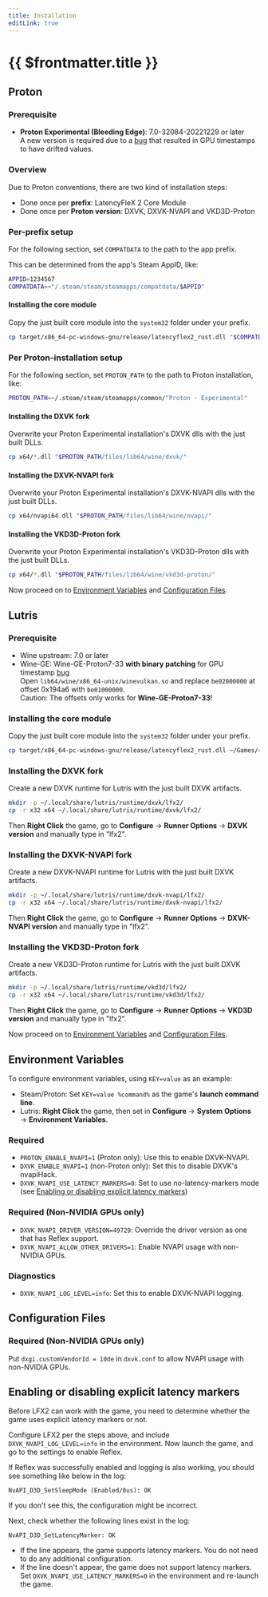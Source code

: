 ```yaml
---
title: Installation
editLink: true
---
```


# {{ $frontmatter.title }}

## Proton

### Prerequisite

- **Proton Experimental (Bleeding Edge)**: 7.0-32084-20221229 or later  
  A new version is required due to a [bug](https://github.com/ValveSoftware/wine/pull/171) that resulted in GPU timestamps to have drifted values.

### Overview

Due to Proton conventions, there are two kind of installation steps:
- Done once per **prefix**: LatencyFleX 2 Core Module
- Done once per **Proton version**: DXVK, DXVK-NVAPI and VKD3D-Proton

### Per-prefix setup

For the following section, set `COMPATDATA` to the path to the app prefix.

This can be determined from the app's Steam AppID, like: 

```bash
APPID=1234567
COMPATDATA=~"/.steam/steam/steamapps/compatdata/$APPID"
```

#### Installing the core module

Copy the just built core module into the `system32` folder under your prefix.

```bash
cp target/x86_64-pc-windows-gnu/release/latencyflex2_rust.dll "$COMPATDATA/pfx/drive_c/windows/system32/"
```

### Per Proton-installation setup

For the following section, set `PROTON_PATH` to the path to Proton installation, like:

```bash
PROTON_PATH=~/.steam/steam/steamapps/common/"Proton - Experimental"
```

#### Installing the DXVK fork

Overwrite your Proton Experimental installation's DXVK dlls with the just built DLLs.

```bash
cp x64/*.dll "$PROTON_PATH/files/lib64/wine/dxvk/"
```

#### Installing the DXVK-NVAPI fork

Overwrite your Proton Experimental installation's DXVK-NVAPI dlls with the just built DLLs.

```bash
cp x64/nvapi64.dll "$PROTON_PATH/files/lib64/wine/nvapi/"
```

#### Installing the VKD3D-Proton fork

Overwrite your Proton Experimental installation's VKD3D-Proton dlls with the just built DLLs.

```bash
cp x64/*.dll "$PROTON_PATH/files/lib64/wine/vkd3d-proton/"
```

Now proceed on to [Environment Variables](#environment-variables) and [Configuration Files](#configuration-files).

## Lutris

### Prerequisite

- Wine upstream: 7.0 or later
- Wine-GE: Wine-GE-Proton7-33 **with binary patching** for GPU timestamp [bug](https://github.com/ValveSoftware/wine/pull/171)  
  Open `lib64/wine/x86_64-unix/winevulkan.so` and replace `be02000000` at offset 0x194a6 with `be01000000`.  
  Caution: The offsets only works for **Wine-GE-Proton7-33**!

### Installing the core module

Copy the just built core module into the `system32` folder under your prefix.

```bash
cp target/x86_64-pc-windows-gnu/release/latencyflex2_rust.dll ~/Games/<game>/drive_c/windows/system32/
```

### Installing the DXVK fork

Create a new DXVK runtime for Lutris with the just built DXVK artifacts.

```bash
mkdir -p ~/.local/share/lutris/runtime/dxvk/lfx2/
cp -r x32 x64 ~/.local/share/lutris/runtime/dxvk/lfx2/
```

Then **Right Click** the game, go to **Configure** → **Runner Options** → **DXVK version** and manually type in "lfx2". 

### Installing the DXVK-NVAPI fork

Create a new DXVK-NVAPI runtime for Lutris with the just built DXVK artifacts.

```bash
mkdir -p ~/.local/share/lutris/runtime/dxvk-nvapi/lfx2/
cp -r x32 x64 ~/.local/share/lutris/runtime/dxvk-nvapi/lfx2/
```

Then **Right Click** the game, go to **Configure** → **Runner Options** → **DXVK-NVAPI version** and manually type in "lfx2".

### Installing the VKD3D-Proton fork

Create a new VKD3D-Proton runtime for Lutris with the just built DXVK artifacts.

```bash
mkdir -p ~/.local/share/lutris/runtime/vkd3d/lfx2/
cp -r x32 x64 ~/.local/share/lutris/runtime/vkd3d/lfx2/
```

Then **Right Click** the game, go to **Configure** → **Runner Options** → **VKD3D version** and manually type in "lfx2".

Now proceed on to [Environment Variables](#environment-variables) and [Configuration Files](#configuration-files).

## Environment Variables

To configure environment variables, using `KEY=value` as an example:
- Steam/Proton: Set `KEY=value %command%` as the game's **launch command line**.
- Lutris: **Right Click** the game, then set in **Configure** → **System Options** → **Environment Variables**. 

### Required

- `PROTON_ENABLE_NVAPI=1` (Proton only): Use this to enable DXVK-NVAPI.
- `DXVK_ENABLE_NVAPI=1` (non-Proton only): Set this to disable DXVK's nvapiHack.
- `DXVK_NVAPI_USE_LATENCY_MARKERS=0`: Set to use no-latency-markers mode (see [Enabling or disabling explicit latency markers](#enabling-or-disabling-explicit-latency-markers))

### Required (Non-NVIDIA GPUs only)

- `DXVK_NVAPI_DRIVER_VERSION=49729`: Override the driver version as one that has Reflex support.
- `DXVK_NVAPI_ALLOW_OTHER_DRIVERS=1`: Enable NVAPI usage with non-NVIDIA GPUs.

### Diagnostics

- `DXVK_NVAPI_LOG_LEVEL=info`: Set this to enable DXVK-NVAPI logging.

## Configuration Files

### Required (Non-NVIDIA GPUs only)

Put `dxgi.customVendorId = 10de` in `dxvk.conf` to allow NVAPI usage with non-NVIDIA GPUs.

## Enabling or disabling explicit latency markers

Before LFX2 can work with the game, you need to determine whether the game uses explicit latency markers or not.

Configure LFX2 per the steps above, and include `DXVK_NVAPI_LOG_LEVEL=info` in the environment. Now launch the game, and go to the settings to enable Reflex.

If Reflex was successfully enabled and logging is also working, you should see something like below in the log:

```
NvAPI_D3D_SetSleepMode (Enabled/0us): OK
```

If you don't see this, the configuration might be incorrect.

Next, check whether the following lines exist in the log:

```
NvAPI_D3D_SetLatencyMarker: OK
```

- If the line appears, the game supports latency markers. You do not need to do any additional configuration.
- If the line doesn't appear, the game does not support latency markers. Set `DXVK_NVAPI_USE_LATENCY_MARKERS=0` in the environment and re-launch the game.